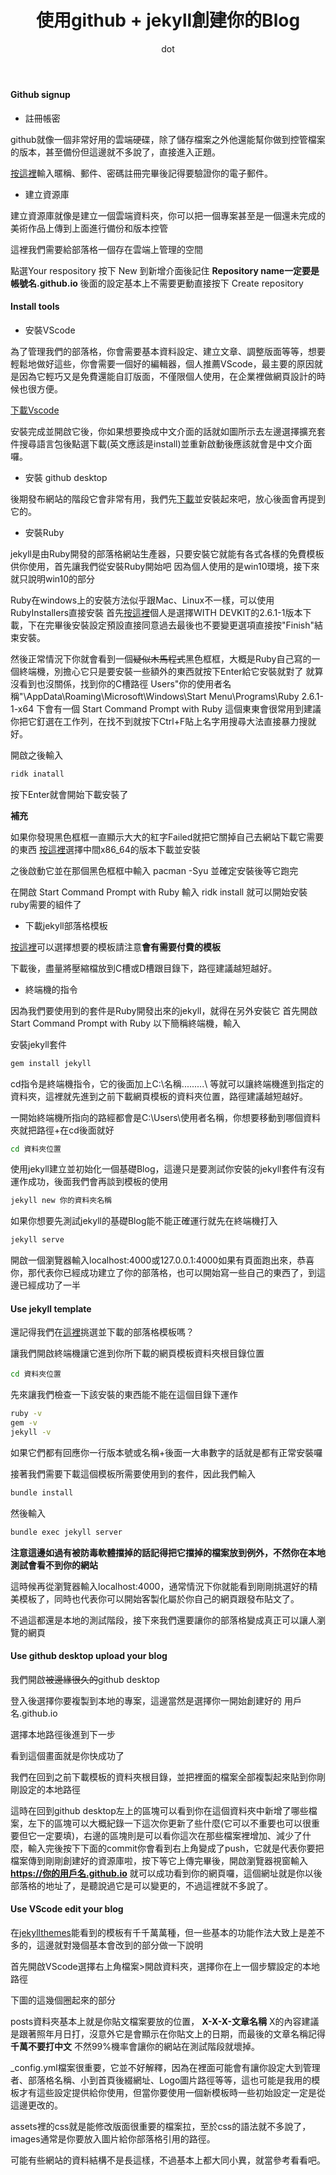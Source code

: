 ﻿---
layout: post
title:  "使用github + jekyll創建你的Blog"
author: dot
categories: [ github, git page ]
tags: [ github, jekyll ]
image: assets/images/16.jpg
beforetoc: "紀錄一下使用git page建立Blog成功的作法和一些問題的解決方法"
toc: true
featured: true
hidden: true
rating: 5
---


#### Github signup

- 註冊帳密

github就像一個非常好用的雲端硬碟，除了儲存檔案之外他還能幫你做到控管檔案的版本，甚至備份但這邊就不多說了，直接進入正題。

<a href="https://github.com/join?source=header-home">按這裡<a>輸入暱稱、郵件、密碼註冊完畢後記得要驗證你的電子郵件。

- 建立資源庫

建立資源庫就像是建立一個雲端資料夾，你可以把一個專案甚至是一個還未完成的美術作品上傳到上面進行備份和版本控管

這裡我們需要給部落格一個存在雲端上管理的空間

點選Your respository 按下 New 到新增介面後記住 **Repository name一定要是 帳號名.github.io** 後面的設定基本上不需要更動直接按下 Create repository



#### Install tools

- 安裝VScode

為了管理我們的部落格，你會需要基本資料設定、建立文章、調整版面等等，想要輕鬆地做好這些，你會需要一個好的編輯器，個人推薦VScode，最主要的原因就是因為它輕巧又是免費還能自訂版面，不僅限個人使用，在企業裡做網頁設計的時候也很方便。

<a href="https://code.visualstudio.com/">下載Vscode<a>

安裝完成並開啟它後，你如果想要換成中文介面的話就如圖所示去左邊選擇擴充套件搜尋語言包後點選下載(英文應該是install)並重新啟動後應該就會是中文介面囉。

- 安裝 github desktop

後期發布網站的階段它會非常有用，我們先<a href="https://desktop.github.com/">下載<a>並安裝起來吧，放心後面會再提到它的。

- 安裝Ruby

jekyll是由Ruby開發的部落格網站生產器，只要安裝它就能有各式各樣的免費模板供你使用，首先讓我們從安裝Ruby開始吧
因為個人使用的是win10環境，接下來就只說明win10的部分

Ruby在windows上的安裝方法似乎跟Mac、Linux不一樣，可以使用RubyInstallers直接安裝
首先<a href="https://rubyinstaller.org/downloads/">按這裡<a>個人是選擇WITH DEVKIT的2.6.1-1版本下載，下在完畢後安裝設定預設直接同意過去最後也不要變更選項直接按"Finish"結束安裝。

然後正常情況下你就會看到一個~~疑似木馬程式~~黑色框框，大概是Ruby自己寫的一個終端機，別擔心它只是要安裝一些額外的東西就按下Enter給它安裝就對了
就算沒看到也沒關係，找到你的C槽路徑 Users\"你的使用者名稱"\AppData\Roaming\Microsoft\Windows\Start Menu\Programs\Ruby 2.6.1-1-x64 下會有一個 Start Command Prompt with Ruby 這個東東會很常用到建議你把它釘選在工作列，在找不到就按下Ctrl+F貼上名字用搜尋大法直接暴力搜就好。

開啟之後輸入
```sh
ridk inatall
```
按下Enter就會開始下載安裝了

**補充**

如果你發現黑色框框一直顯示大大的紅字Failed就把它關掉自己去網站下載它需要的東西
<a href="http://www.msys2.org/">按這裡<a>選擇中間x86_64的版本下載並安裝

之後啟動它並在那個黑色框框中輸入 pacman -Syu 並確定安裝後等它跑完

在開啟 Start Command Prompt with Ruby 輸入 ridk install 就可以開始安裝ruby需要的組件了

- 下載jekyll部落格模板

<a href="https://jekyllthemes.io/">按這裡<a>可以選擇想要的模板請注意**會有需要付費的模板**

下載後，盡量將壓縮檔放到C槽或D槽跟目錄下，路徑建議越短越好。

- 終端機的指令

因為我們要使用到的套件是Ruby開發出來的jekyll，就得在另外安裝它
首先開啟 Start Command Prompt with Ruby 以下簡稱終端機，輸入

安裝jekyll套件
```sh
gem install jekyll
```

cd指令是終端機指令，它的後面加上C:\名稱\......\...\ 等就可以讓終端機進到指定的資料夾，這裡就先進到之前下載網頁模板的資料夾位置，路徑建議越短越好。

一開始終端機所指向的路經都會是C:\Users\使用者名稱，你想要移動到哪個資料夾就把路徑+在cd後面就好
```sh
cd 資料夾位置
```

使用jekyll建立並初始化一個基礎Blog，這邊只是要測試你安裝的jekyll套件有沒有運作成功，後面我們會再談到模板的使用
```sh
jekyll new 你的資料夾名稱
```

如果你想要先測試jekyll的基礎Blog能不能正確運行就先在終端機打入
```sh
jekyll serve
```
開啟一個瀏覽器輸入localhost:4000或127.0.0.1:4000如果有頁面跑出來，恭喜你，那代表你已經成功建立了你的部落格，也可以開始寫一些自己的東西了，到這邊已經成功了一半



#### Use jekyll template

還記得我們在<a href="https://jekyllthemes.io/">這裡<a>挑選並下載的部落格模板嗎？

讓我們開啟終端機讓它進到你所下載的網頁模板資料夾根目錄位置
```sh
cd 資料夾位置
```

先來讓我們檢查一下該安裝的東西能不能在這個目錄下運作
```sh
ruby -v
gem -v
jekyll -v
```
如果它們都有回應你一行版本號或名稱+後面一大串數字的話就是都有正常安裝囉

接著我們需要下載這個模板所需要使用到的套件，因此我們輸入
```sh
bundle install
```

然後輸入
```sh
bundle exec jekyll server
```
**注意這邊如過有被防毒軟體擋掉的話記得把它擋掉的檔案放到例外，不然你在本地測試會看不到你的網站**

這時候再從瀏覽器輸入localhost:4000，通常情況下你就能看到剛剛挑選好的精美模板了，同時也代表你可以開始客製化屬於你自己的網頁跟發布貼文了。

不過這都還是本地的測試階段，接下來我們還要讓你的部落格變成真正可以讓人瀏覽的網頁



#### Use github desktop upload your blog

我們開啟~~被邊緣很久的~~github desktop

登入後選擇你要複製到本地的專案，這邊當然是選擇你一開始創建好的 用戶名.github.io

選擇本地路徑後進到下一步

看到這個畫面就是你快成功了

我們在回到之前下載模板的資料夾根目錄，並把裡面的檔案全部複製起來貼到你剛剛設定的本地路徑

這時在回到github desktop左上的區塊可以看到你在這個資料夾中新增了哪些檔案，左下的區塊可以大概紀錄一下這次你更新了些什麼(它可以不重要也可以很重要但它一定要填)，右邊的區塊則是可以看你這次在那些檔案裡增加、減少了什麼，輸入完後按下下面的commit你會看到右上角變成了push，它就是代表你要把檔案傳到剛剛創建好的資源庫啦，按下等它上傳完畢後，開啟瀏覽器視窗輸入 **https://你的用戶名.github.io** 就可以成功看到你的網頁囉，這個網址就是你以後部落格的地址了，是聽說過它是可以變更的，不過這裡就不多說了。



#### Use VScode edit your blog

在<a href="https://jekyllthemes.io/">jekyllthemes<a>能看到的模板有千千萬萬種，但一些基本的功能作法大致上是差不多的，這邊就對幾個基本會改到的部分做一下說明

首先開啟VScode選擇右上角檔案>開啟資料夾，選擇你在上一個步驟設定的本地路徑

下圖的這幾個圈起來的部分

posts資料夾基本上就是你貼文檔案要放的位置， **X-X-X-文章名稱** X的內容建議是跟著照年月日打，沒意外它是會顯示在你貼文上的日期，而最後的文章名稱記得 **千萬不要打中文** 不然99%機率會讓你的網站在測試階段就壞掉。

_config.yml檔案很重要，它並不好解釋，因為在裡面可能會有讓你設定大到管理者、部落格名稱、小到首頁後綴網址、Logo圖片路徑等等，這也可能是我用的模板才有這些設定提供給你使用，但當你要使用一個新模板時一些初始設定一定是從這邊更改的。

assets裡的css就是能修改版面很重要的檔案拉，至於css的語法就不多說了，images通常是你要放入圖片給你部落格引用的路徑。

可能有些網站的資料結構不是長這樣，不過基本上都大同小異，就當參考看看吧。
